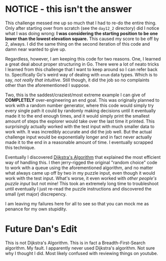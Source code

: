 # NOTICE - this isn't the answer

This challenge messed me up so much that I had to re-do the entire thing. Only after starting over from scratch (see the `day12_2` directory) did I notice what I was doing wrong: **I was considering the starting position to be one lower than the lowest elevation square.** This caused my score to be off by 2, always. I did the same thing on the second iteration of this code and damn near wanted to give up.

Regardless, however, I am keeping this code for two reasons. One, I learned a great deal about proper structuring in Go. There were a lot of neato tricks I learned from this challenge that I want to keep around so I can refer back to. Specifically Go's weird way of dealing with `enum` data types. Which is to say, *not really that intuitive*. Still though, it did the job so no complaints other than the aforementioned I suppose.

Two, this is the saddest/craziest/most extreme example I can give of **COMPLETELY** over-engineering an end goal. This was originally planned to work with a random number generator, where this code would simply try every single path it could by randomly making decisions until it eventually made it to the end enough times, and it would simply print the smallest amount of steps the explorer would take over the last time it printed. This surprisingly actually worked with the test input with much smaller data to work with. It was incredibly accurate and did the job well. But the actual challenge input would be exponentially longer and in fact never actually made it to the end in a reasonable amount of time. I eventually scrapped this technique.

Eventually I discovered [Dijkstra's Algorithm](https://en.wikipedia.org/wiki/Dijkstra%27s_algorithm) that explained the most efficient way of handling this. I then jerry-rigged the original "random choice" code to work with a queue using the aforementioned algorithm, and no matter what always came up off by two in my puzzle input, even though it would work with the test input. What's worse, it even worked with *other people's puzzle input* but not mine! This took an extremely long time to troubleshoot until eventually I just re-read the puzzle instructions and discovered the small (yet major) discrepency.

I am leaving my failures here for all to see so that you can mock me as penance for my own stupidity.

# Future Dan's Edit

This is not Dijkstra's Algorithm. This is in fact a Breadth-First-Search algorithm. My fault. I apparently never used Dijkstra's algorithm. Not sure why I thought I did. Most likely confused with reviewing things on youtube.